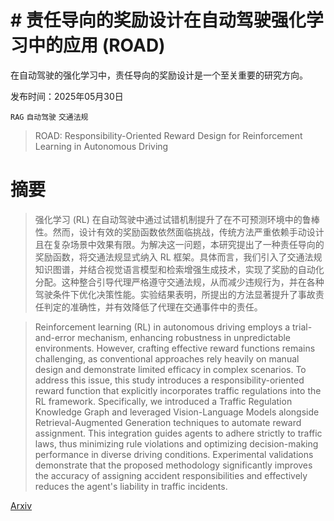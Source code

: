 # # 责任导向的奖励设计在自动驾驶强化学习中的应用 (ROAD)
在自动驾驶的强化学习中，责任导向的奖励设计是一个至关重要的研究方向。

发布时间：2025年05月30日

`RAG` `自动驾驶` `交通法规`

> ROAD: Responsibility-Oriented Reward Design for Reinforcement Learning in Autonomous Driving

# 摘要

> 强化学习 (RL) 在自动驾驶中通过试错机制提升了在不可预测环境中的鲁棒性。然而，设计有效的奖励函数依然面临挑战，传统方法严重依赖手动设计且在复杂场景中效果有限。为解决这一问题，本研究提出了一种责任导向的奖励函数，将交通法规显式纳入 RL 框架。具体而言，我们引入了交通法规知识图谱，并结合视觉语言模型和检索增强生成技术，实现了奖励的自动化分配。这种整合引导代理严格遵守交通法规，从而减少违规行为，并在各种驾驶条件下优化决策性能。实验结果表明，所提出的方法显著提升了事故责任判定的准确性，并有效降低了代理在交通事件中的责任。

> Reinforcement learning (RL) in autonomous driving employs a trial-and-error mechanism, enhancing robustness in unpredictable environments. However, crafting effective reward functions remains challenging, as conventional approaches rely heavily on manual design and demonstrate limited efficacy in complex scenarios. To address this issue, this study introduces a responsibility-oriented reward function that explicitly incorporates traffic regulations into the RL framework. Specifically, we introduced a Traffic Regulation Knowledge Graph and leveraged Vision-Language Models alongside Retrieval-Augmented Generation techniques to automate reward assignment. This integration guides agents to adhere strictly to traffic laws, thus minimizing rule violations and optimizing decision-making performance in diverse driving conditions. Experimental validations demonstrate that the proposed methodology significantly improves the accuracy of assigning accident responsibilities and effectively reduces the agent's liability in traffic incidents.

[Arxiv](https://arxiv.org/abs/2505.24317)